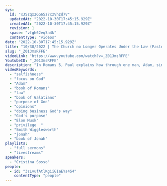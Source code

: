 ```yaml
---
sys:
  id: "xJSzqx2GG65z7xzVhzd7V"
  updatedAt: "2022-10-30T17:45:15.929Z"
  createdAt: "2022-10-30T17:45:15.929Z"
  revision: 1
  space: "vfgh62eq5a4k"
  contentType: "videos"
date: "2022-10-30T17:45:15.929Z"
title: "10/30/2022 | The Church no Longer Operates Under the Law (Pastor Cristina Sosso)"
slug: "_Z013msRFFE"
videoLink: "https://www.youtube.com/watch?v=_Z013msRFFE"
YoutubeID: "_Z013msRFFE"
description: "In Romans 5, Paul explains how through one man, Adam, sin and death entered the world, and through one man, Jesus, the gift of life and salvation was brought to us. Because of this, we are not justified by the law but by grace through Jesus Christ. Paul explains this in Galatians 2:16 saying, \"know that a person is not justified by the works of the law, but by faith in Jesus Christ. So we, too, have put our faith in Christ Jesus that we may be justified by faith in Christ and not by the works of the law, because by the works of the law no one will be justified.\" Unfortunately despite all of this many spiritual leaders have been trying to bring the Church back  under the law, because this puts them in control and makes them \"special\". This is both dangerous and against the will of God. If we want to be used mightily by God is this move, we have to law aside these doctrines and law aside any privileged mentality. God will give influence and affluence to anyone who seeks to limit God's people or make a name for themselves. This sermon was delivered by Pastor Cristina Sosso at Freedom Fellowship Church International on October 30, 2022."
videoKeywords:
  - "selfishness"
  - "focus on God"
  - "Adam"
  - "book of Romans"
  - "law"
  - "book of Galatians"
  - "purpose of God"
  - "opinions"
  - "doing business God's way"
  - "God's purpose"
  - "Elon Musk"
  - "privilege  "
  - "Smith Wigglesworth"
  - "jonah"
  - "book of Jonah"
playlists:
  - "full sermons"
  - "livestreams"
speakers:
  - "Cristina Sosso"
people:
  - id: "3zLvufAtlKgiiGIaEYs4S4"
    contentType: "people"
---
```

